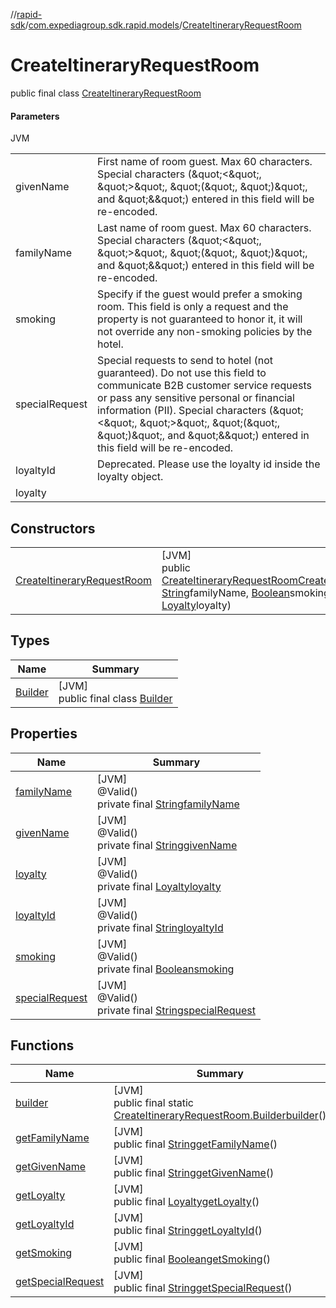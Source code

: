 //[rapid-sdk](../../../index.md)/[com.expediagroup.sdk.rapid.models](../index.md)/[CreateItineraryRequestRoom](index.md)

# CreateItineraryRequestRoom

public final class [CreateItineraryRequestRoom](index.md)

#### Parameters

JVM

| | |
|---|---|
| givenName | First name of room guest. Max 60 characters. Special characters (\&quot;<\&quot;, \&quot;>\&quot;, \&quot;(\&quot;, \&quot;)\&quot;, and \&quot;&\&quot;) entered in this field will be re-encoded. |
| familyName | Last name of room guest. Max 60 characters. Special characters (\&quot;<\&quot;, \&quot;>\&quot;, \&quot;(\&quot;, \&quot;)\&quot;, and \&quot;&\&quot;) entered in this field will be re-encoded. |
| smoking | Specify if the guest would prefer a smoking room. This field is only a request and the property is not guaranteed to honor it, it will not override any non-smoking policies by the hotel. |
| specialRequest | Special requests to send to hotel (not guaranteed). Do not use this field to communicate B2B customer service requests or pass any sensitive personal or financial information (PII). Special characters (\&quot;<\&quot;, \&quot;>\&quot;, \&quot;(\&quot;, \&quot;)\&quot;, and \&quot;&\&quot;) entered in this field will be re-encoded. |
| loyaltyId | Deprecated. Please use the loyalty id inside the loyalty object. |
| loyalty |

## Constructors

| | |
|---|---|
| [CreateItineraryRequestRoom](-create-itinerary-request-room.md) | [JVM]<br>public [CreateItineraryRequestRoom](index.md)[CreateItineraryRequestRoom](-create-itinerary-request-room.md)([String](https://docs.oracle.com/javase/8/docs/api/java/lang/String.html)givenName, [String](https://docs.oracle.com/javase/8/docs/api/java/lang/String.html)familyName, [Boolean](https://docs.oracle.com/javase/8/docs/api/java/lang/Boolean.html)smoking, [String](https://docs.oracle.com/javase/8/docs/api/java/lang/String.html)specialRequest, [String](https://docs.oracle.com/javase/8/docs/api/java/lang/String.html)loyaltyId, [Loyalty](../-loyalty/index.md)loyalty) |

## Types

| Name | Summary |
|---|---|
| [Builder](-builder/index.md) | [JVM]<br>public final class [Builder](-builder/index.md) |

## Properties

| Name | Summary |
|---|---|
| [familyName](index.md#-1153523805%2FProperties%2F700308213) | [JVM]<br>@Valid()<br>private final [String](https://docs.oracle.com/javase/8/docs/api/java/lang/String.html)[familyName](index.md#-1153523805%2FProperties%2F700308213) |
| [givenName](index.md#-1012882080%2FProperties%2F700308213) | [JVM]<br>@Valid()<br>private final [String](https://docs.oracle.com/javase/8/docs/api/java/lang/String.html)[givenName](index.md#-1012882080%2FProperties%2F700308213) |
| [loyalty](index.md#-1494276798%2FProperties%2F700308213) | [JVM]<br>@Valid()<br>private final [Loyalty](../-loyalty/index.md)[loyalty](index.md#-1494276798%2FProperties%2F700308213) |
| [loyaltyId](index.md#-803793113%2FProperties%2F700308213) | [JVM]<br>@Valid()<br>private final [String](https://docs.oracle.com/javase/8/docs/api/java/lang/String.html)[loyaltyId](index.md#-803793113%2FProperties%2F700308213) |
| [smoking](index.md#-2127676964%2FProperties%2F700308213) | [JVM]<br>@Valid()<br>private final [Boolean](https://docs.oracle.com/javase/8/docs/api/java/lang/Boolean.html)[smoking](index.md#-2127676964%2FProperties%2F700308213) |
| [specialRequest](index.md#-1212349572%2FProperties%2F700308213) | [JVM]<br>@Valid()<br>private final [String](https://docs.oracle.com/javase/8/docs/api/java/lang/String.html)[specialRequest](index.md#-1212349572%2FProperties%2F700308213) |

## Functions

| Name | Summary |
|---|---|
| [builder](builder.md) | [JVM]<br>public final static [CreateItineraryRequestRoom.Builder](-builder/index.md)[builder](builder.md)() |
| [getFamilyName](get-family-name.md) | [JVM]<br>public final [String](https://docs.oracle.com/javase/8/docs/api/java/lang/String.html)[getFamilyName](get-family-name.md)() |
| [getGivenName](get-given-name.md) | [JVM]<br>public final [String](https://docs.oracle.com/javase/8/docs/api/java/lang/String.html)[getGivenName](get-given-name.md)() |
| [getLoyalty](get-loyalty.md) | [JVM]<br>public final [Loyalty](../-loyalty/index.md)[getLoyalty](get-loyalty.md)() |
| [getLoyaltyId](get-loyalty-id.md) | [JVM]<br>public final [String](https://docs.oracle.com/javase/8/docs/api/java/lang/String.html)[getLoyaltyId](get-loyalty-id.md)() |
| [getSmoking](get-smoking.md) | [JVM]<br>public final [Boolean](https://docs.oracle.com/javase/8/docs/api/java/lang/Boolean.html)[getSmoking](get-smoking.md)() |
| [getSpecialRequest](get-special-request.md) | [JVM]<br>public final [String](https://docs.oracle.com/javase/8/docs/api/java/lang/String.html)[getSpecialRequest](get-special-request.md)() |
